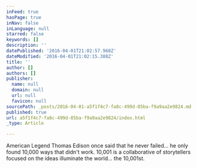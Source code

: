 ```yaml
---
inFeed: true
hasPage: true
inNav: false
inLanguage: null
starred: false
keywords: []
description: ''
datePublished: '2016-04-01T21:02:57.968Z'
dateModified: '2016-04-01T21:02:15.388Z'
title: ''
author: []
authors: []
publisher:
  name: null
  domain: null
  url: null
  favicon: null
sourcePath: _posts/2016-04-01-a5f1f4c7-fa8c-499d-85ba-f9a9aa2e9824.md
published: true
url: a5f1f4c7-fa8c-499d-85ba-f9a9aa2e9824/index.html
_type: Article

---
```

American Legend Thomas Edison once said that he never failed... he only found 10,000 ways that didn't work. 10,001 is a collaborative of storytellers focused on the ideas illuminate the world... the 10,001st.